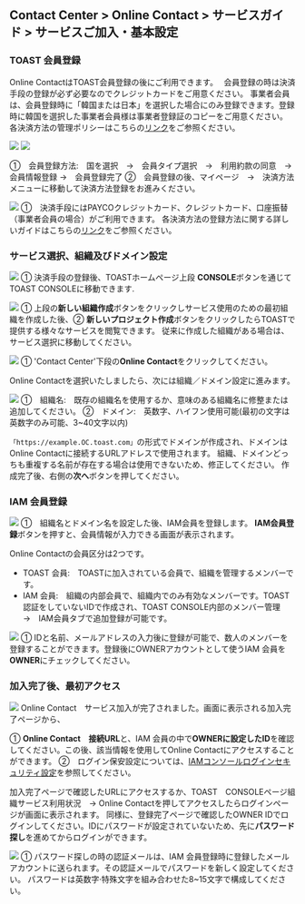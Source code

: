## Contact Center > Online Contact > サービスガイド > サービスご加入・基本設定 

### TOAST 会員登録

Online ContactはTOAST会員登録の後にご利用できます。　
会員登録の時は決済手段の登録が必ず必要なのでクレジットカードをご用意ください。
事業者会員は、会員登録時に「韓国または日本」を選択した場合にのみ登録できます。登録時に韓国を選択した事業者会員様は事業者登録証のコピーをご用意ください。
各決済方法の管理ポリシーはこちらの[リンク](https://docs.toast.com/ja/TOAST/ja/user-guide/#_8)をご参照ください。

![](http://static.toastoven.net/prod_contact_center/1.3.1-(1).png)
![](http://static.toastoven.net/prod_contact_center/1.3.1–(2).png)

①　会員登録方法:　国を選択　→　会員タイプ選択　→　利用約款の同意　→　会員情報登録 →　会員登録完了
②　会員登録の後、マイページ　→　決済方法メニューに移動して決済方法登録をお進みください。　

![](http://static.toastoven.net/prod_contact_center/1.3.1-(3).png)
①　決済手段にはPAYCOクレジットカード、クレジットカード、口座振替（事業者会員の場合）がご利用できます。
各決済方法の登録方法に関する詳しいガイドはこちらの[リンク](https://docs.toast.com/ja/TOAST/ja/user-guide/#_9)をご参照ください。

### サービス選択、組織及びドメイン設定

![](http://static.toastoven.net/prod_contact_center/1.3.2-(1).png)
① 決済手段の登録後、TOASTホームページ上段 **CONSOLE**ボタンを通じてTOAST CONSOLEに移動できます. 

![](http://static.toastoven.net/prod_contact_center/1.3.2-(2).png)
① 上段の**新しい組織作成**ボタンをクリックしサービス使用のための最初組織を作成した後、② **新しいプロジェクト作成**ボタンをクリックしたらTOASTで提供する様々なサービスを閲覧できます。
従来に作成した組織がある場合は、サービス選択に移動してください。

![](http://static.toastoven.net/prod_contact_center/1.3.2-(3).png)
① 'Contact Center'下段の**Online Contact**をクリックしてください。 

Online Contactを選択いたしましたら、次には組織／ドメイン設定に進みます。

![](http://static.toastoven.net/prod_contact_center/1.3.2-(4).png)
①　組織名:　既存の組織名を使用するか、意味のある組織名に修整または追加してください。
②　ドメイン:　英数字、ハイフン使用可能(最初の文字は英数字のみ可能、3~40文字以内)

`「https://example.OC.toast.com」`の形式でドメインが作成され、ドメインはOnline Contactに接続するURLアドレスで使用されます。
組織、ドメインどっちも重複する名前が存在する場合は使用できないため、修正してください。 作成完了後、右側の**次へ**ボタンを押してください。

### IAM 会員登録

![](http://static.toastoven.net/prod_contact_center/1.3.3-(1).png)
①　組織名とドメイン名を設定した後、IAM会員を登録します。 **IAM会員登録**ボタンを押すと、会員情報が入力できる画面が表示されます。

Online Contactの会員区分は2つです。
- TOAST 会員:　TOASTに加入されている会員で、組織を管理するメンバーです。
- IAM 会員:　組織の内部会員で、組織内でのみ有効なメンバーです。TOAST認証をしていないIDで作成され、TOAST CONSOLE内部のメンバー管理　→　IAM会員タブで追加登録が可能です。

![](http://static.toastoven.net/prod_contact_center/1.3.3-(2).png)
① IDと名前、メールアドレスの入力後に登録が可能で、数人のメンバーを登録することができます。登録後にOWNERアカウントとして使うIAM 会員を**OWNER**にチェックしてください。

### 加入完了後、最初アクセス

![](http://static.toastoven.net/prod_contact_center/1.3.4-(1).png)
Online Contact　サービス加入が完了されました。画面に表示される加入完了ページから、

① **Online Contact　接続URL**と、IAM 会員の中で**OWNERに設定したID**を確認してください。この後、該当情報を使用してOnline Contactにアクセスすることができます。
②　ログイン保安設定については、[IAMコンソールログインセキュリティ設定](https://docs.toast.com/ja/TOAST/ja/console-guide/#iam)を参照してください。

加入完了ページで確認したURLにアクセスするか、TOAST　CONSOLEページ組織サービス利用状況　→ Online Contactを押してアクセスしたらログインページが画面に表示されます。
同様に、登録完了ページで確認したOWNER IDでログインしてください。IDにパスワードが設定されていないため、先に**パスワード探し**を進めてからログインができます。

![](http://static.toastoven.net/prod_contact_center/1.3.4-(2).png)
① パスワード探しの時の認証メールは、IAM 会員登録時に登録したメールアカウントに送られます。その認証メールでパスワードを新しく設定してください。
パスワードは英数字·特殊文字を組み合わせた8~15文字で構成してください。
